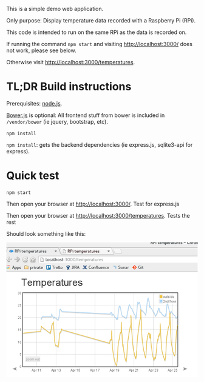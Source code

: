 This is a simple demo web application.

Only purpose: Display temperature data recorded with a Raspberry Pi (RPi).

This code is intended to run on the same RPi as the data is recorded on.

If running the command `npm start` and visiting [http://localhost:3000/](http://localhost:3000/) does not work, please see below.

Otherwise visit [http://localhost:3000/temperatures](http://localhost:3000//temperatures).

# TL;DR Build instructions

Prerequisites: [node.js](https://nodejs.org/).

[Bower.js](http://bower.io/) is optional: All frontend stuff from bower is included in `/vendor/bower` (ie jquery, bootstrap, etc).

```
npm install
```

`npm install`: gets the backend dependencies (ie express.js, sqlite3-api for express).

# Quick test

```
npm start
```

Then open your browser at [http://localhost:3000/](http://localhost:3000/). Test for express.js

Then open your browser at [http://localhost:3000/temperatures](http://localhost:3000//temperatures). Tests the rest

Should look something like this:

![screenshot](documentation/images/screenshot-01.png)
